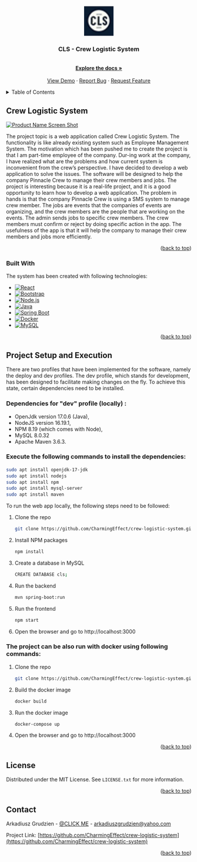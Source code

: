 
<a name="readme-top"></a>


<br />
<div align="center">
  <a href="https://github.com/CharmingEffect/crew-logistic-system">
    <img src="frontend/public/favicon.png" alt="Logo" width="80" height="80">
  </a>

  <h3 align="center">CLS -  Crew Logistic System</h3>

  <p align="center">
    <br />
    <a href="https://github.com/CharmingEffect/crew-logistic-system"><strong>Explore the docs »</strong></a>
    <br />
    <br />
    <a href="https://cls.arkadius.one/">View Demo</a>
    ·
    <a href="https://arkadius.one/">Report Bug</a>
    ·
    <a href="https://arkadius.one/">Request Feature</a>
  </p>
</div>



<!-- TABLE OF CONTENTS -->
<details>
  <summary>Table of Contents</summary>
  <ol>
    <li>
      <a href="#about-the-project">Crew Logistic System</a>
      <ul>
        <li><a href="#built-with">Built With</a></li>
      </ul>
    </li>
    <li>
      <a href="#getting-started">Getting Started</a>
      <ul>
        <li><a href="#prerequisites">Prerequisites</a></li>
        <li><a href="#installation">Installation</a></li>
      </ul>
    </li>
    <li><a href="#license">License</a></li>
    <li><a href="#contact">Contact</a></li>
  
  </ol>
</details>



<!-- ABOUT THE PROJECT -->
## Crew Logistic System

[![Product Name Screen Shot][product-screenshot]](https://example.com)

The project topic is a web application called Crew Logistic System. The functionality is like already existing system such as Employee Management System. The motivation which has been pushed me to create the project is that I am part-time employee of the company. Dur-ing work at the company, I have realized what are the problems and how current system is inconvenient from the crew’s perspective. I have decided to develop a web application to solve the issues.
The software will be designed to help the company Pinnacle Crew to manage their crew members and jobs. The project is interesting because it is a real-life project, and it is a good opportunity to learn how to develop a web application. The problem in hands is that the company Pinnacle Crew is using a SMS system to manage crew member. The jobs are events that the companies of events are organizing, and the crew members are the people that are working on the events. The admin sends jobs to specific crew members. The crew members must confirm or reject by doing specific action in the app. The usefulness of the app is that it will help the company to manage their crew members and jobs more efficiently.

<p align="right">(<a href="#readme-top">back to top</a>)</p>

<!-- STACK TECHNOLOGIES -->

### Built With

The system has been created with following technologies:

* [![React][React.js]][React-url]
* [![Bootstrap][Bootstrap.com]][Bootstrap-url]
* [![Node.js][Node.js]][Node-url]
* [![Java][Java]][Java-url]
* [![Spring Boot][Spring Boot]][Spring Boot-url]
* [![Docker][Docker]][Docker-url]
* [![MySQL][MySQL]][MySQL-url]




<p align="right">(<a href="#readme-top">back to top</a>)</p>



<!-- GETTING STARTED -->
## Project Setup and Execution

There are two profiles that have been implemented for the software, namely the deploy and dev profiles. The dev profile, which stands for development, has been designed to facilitate making changes on the fly. To achieve this state, certain dependencies need to be installed.

### Dependencies for "dev" profile (locally) :

- OpenJdk version 17.0.6 (Java), 								         
- NodeJS version 16.19.1, 								                       
- NPM 8.19 (which comes with Node),
-	MySQL 8.0.32
- Apache Maven 3.6.3.

### Execute the following commands to install the dependencies:

```sh
sudo apt install openjdk-17-jdk
sudo apt install nodejs
sudo apt install npm
sudo apt install mysql-server
sudo apt install maven
```
To run the web app locally, the following steps need to be followed:

1. Clone the repo
   ```sh
   git clone https://github.com/CharmingEffect/crew-logistic-system.git
    ```
2. Install NPM packages
    ```sh
    npm install
    ```
3. Create a database in MySQL
    ```sh
    CREATE DATABASE cls;
    ```

4. Run the backend
    ```sh
    mvn spring-boot:run
    ```
5. Run the frontend
    ```sh
    npm start
    ```
6. Open the browser and go to http://localhost:3000


### The project can be also run with docker using following commands:

1. Clone the repo
   ```sh
   git clone https://github.com/CharmingEffect/crew-logistic-system.git
    ```
2. Build the docker image
    ```sh
    docker build
    ```
3. Run the docker image
    ```sh
    docker-compose up
    ```
4. Open the browser and go to http://localhost:3000


<p align="right">(<a href="#readme-top">back to top</a>)</p>



<!-- LICENSE -->
## License

Distributed under the MIT License. See `LICENSE.txt` for more information.

<p align="right">(<a href="#readme-top">back to top</a>)</p>



<!-- CONTACT -->
## Contact

Arkadiusz Grudzien - [@CLICK ME](https//arkadius.one) - arkadiuszgrudzien@yahoo.com

Project Link: [https://github.com/CharmingEffect/crew-logistic-system](https://github.com/CharmingEffect/crew-logistic-system)

<p align="right">(<a href="#readme-top">back to top</a>)</p>



<!-- MARKDOWN LINKS & IMAGES -->
<!-- https://www.markdownguide.org/basic-syntax/#reference-style-links -->
[contributors-shield]: https://img.shields.io/github/contributors/othneildrew/Best-README-Template.svg?style=for-the-badge
[contributors-url]: https://github.com/othneildrew/Best-README-Template/graphs/contributors
[forks-shield]: https://img.shields.io/github/forks/othneildrew/Best-README-Template.svg?style=for-the-badge
[forks-url]: https://github.com/othneildrew/Best-README-Template/network/members
[stars-shield]: https://img.shields.io/github/stars/othneildrew/Best-README-Template.svg?style=for-the-badge
[stars-url]: https://github.com/othneildrew/Best-README-Template/stargazers
[issues-shield]: https://img.shields.io/github/issues/othneildrew/Best-README-Template.svg?style=for-the-badge
[issues-url]: https://github.com/othneildrew/Best-README-Template/issues
[license-shield]: https://img.shields.io/github/license/othneildrew/Best-README-Template.svg?style=for-the-badge
[license-url]: https://github.com/othneildrew/Best-README-Template/blob/master/LICENSE.txt
[linkedin-shield]: https://img.shields.io/badge/-LinkedIn-black.svg?style=for-the-badge&logo=linkedin&colorB=555
[linkedin-url]: https://linkedin.com/in/othneildrew
[product-screenshot]: https://arkadius.one/pf/cls.png
[React.js]: https://img.shields.io/badge/React-20232A?style=for-the-badge&logo=react&logoColor=61DAFB
[React-url]: https://reactjs.org/
[Bootstrap.com]: https://img.shields.io/badge/Bootstrap-563D7C?style=for-the-badge&logo=bootstrap&logoColor=white
[Bootstrap-url]: https://getbootstrap.com
[Node.js]: https://img.shields.io/badge/Node.js-43853D?style=for-the-badge&logo=node.js&logoColor=white
[Node-url]: https://nodejs.org/en/
[Java]: https://img.shields.io/badge/java-%23ED8B00.svg?style=for-the-badge&logo=openjdk&logoColor=white
[Java-url]: https://www.java.com/en/
[Spring Boot]: https://img.shields.io/badge/spring-%236DB33F.svg?style=for-the-badge&logo=spring&logoColor=white
[Spring Boot-url]: https://spring.io/projects/spring-boot
[Docker]: https://img.shields.io/badge/Docker-2CA5E0?style=for-the-badge&logo=docker&logoColor=white
[Docker-url]: https://www.docker.com/
[MySQL]: https://img.shields.io/badge/MySQL-00000F?style=for-the-badge&logo=mysql&logoColor=white
[MySQL-url]: https://www.mysql.com/



